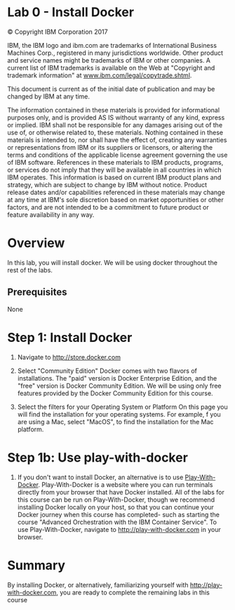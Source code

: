 # Lab 0 - Install Docker

© Copyright IBM Corporation 2017

IBM, the IBM logo and ibm.com are trademarks of International Business Machines Corp., registered in many jurisdictions worldwide. Other product and service names might be trademarks of IBM or other companies. A current list of IBM trademarks is available on the Web at &quot;Copyright and trademark information&quot; at www.ibm.com/legal/copytrade.shtml.

This document is current as of the initial date of publication and may be changed by IBM at any time.

The information contained in these materials is provided for informational purposes only, and is provided AS IS without warranty of any kind, express or implied. IBM shall not be responsible for any damages arising out of the use of, or otherwise related to, these materials. Nothing contained in these materials is intended to, nor shall have the effect of, creating any warranties or representations from IBM or its suppliers or licensors, or altering the terms and conditions of the applicable license agreement governing the use of IBM software. References in these materials to IBM products, programs, or services do not imply that they will be available in all countries in which IBM operates. This information is based on current IBM product plans and strategy, which are subject to change by IBM without notice. Product release dates and/or capabilities referenced in these materials may change at any time at IBM&#39;s sole discretion based on market opportunities or other factors, and are not intended to be a commitment to future product or feature availability in any way.

# Overview

In this lab, you will install docker. We will be using docker throughout the rest of the labs. 

## Prerequisites

None


# Step 1: Install Docker

1. Navigate to http://store.docker.com
2. Select "Community Edition"
Docker comes with two flavors of installations. The "paid" version is Docker Enterprise Edition, and the "free" version is Docker Community Edition. We will be using only free features provided by the Docker Community Edition for this course.

3. Select the filters for your Operating System or Platform
On this page you will find the installation for your operating systems. For example, f you are using a Mac, select "MacOS", to find the installation for the Mac platform.

# Step 1b: Use play-with-docker
1. If you don't want to install Docker, an alternative is to use [Play-With-Docker](http://play-with-docker.com). Play-With-Docker is a website where you can run terminals directly from your browser that have Docker installed. All of the labs for this course can be run on Play-With-Docker, though we recommend installing Docker locally on your host, so that you can continue your Docker journey when this course has completed- such as starting the course "Advanced Orchestration with the IBM Container Service". To use Play-With-Docker, navigate to http://play-with-docker.com in your browser.

# Summary

By installing Docker, or alternatively, familiarizing yourself with http://play-with-docker.com, you are ready to complete the remaining labs in this course

